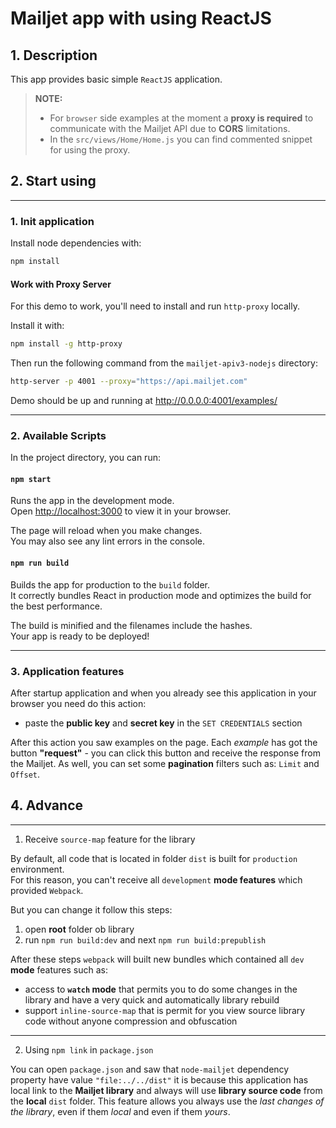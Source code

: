 # Mailjet app with using ReactJS

## 1. Description
This app provides basic simple `ReactJS` application.

> **NOTE:**
> - For `browser` side examples at the moment a **proxy is required** to communicate with the Mailjet API due to **CORS** limitations.
> - In the `src/views/Home/Home.js` you can find commented snippet for using the proxy.

## 2. Start using 

---
### 1. Init application

Install node dependencies with:
```sh
npm install
```

#### Work with Proxy Server

For this demo to work, you'll need to install and run `http-proxy` locally.

Install it with:

```sh
npm install -g http-proxy
```

Then run the following command from the `mailjet-apiv3-nodejs` directory:

```sh
http-server -p 4001 --proxy="https://api.mailjet.com"
```

Demo should be up and running at http://0.0.0.0:4001/examples/

---
### 2. Available Scripts

In the project directory, you can run:

#### `npm start`

Runs the app in the development mode.\
Open [http://localhost:3000](http://localhost:3000) to view it in your browser.

The page will reload when you make changes.\
You may also see any lint errors in the console.

#### `npm run build`

Builds the app for production to the `build` folder.\
It correctly bundles React in production mode and optimizes the build for the best performance.

The build is minified and the filenames include the hashes.\
Your app is ready to be deployed!

---
### 3. Application features

After startup application and when you already see this application in your browser you need do this action: 
- paste the **public key** and **secret key** in the `SET CREDENTIALS` section

After this action you saw examples on the page.
Each _example_ has got the button **"request"** - you can click this button and receive the response from the Mailjet.
As well, you can set some **pagination** filters such as: `Limit` and `Offset`.

## 4. Advance

--- 
1. Receive `source-map` feature for the library

By default, all code that is located in folder `dist` is built for `production` environment. \
For this reason, you can't receive all `development` **mode features** which provided `Webpack`.

But you can change it follow this steps:
1. open **root** folder ob library
2. run `npm run build:dev` and next `npm run build:prepublish`

After these steps `webpack` will built new bundles which contained all `dev` **mode** features such as:
- access to **`watch` mode** that permits you to do some changes in the library and have a very quick and automatically library rebuild
- support `inline-source-map` that is permit for you view source library code without anyone compression and obfuscation

---
2. Using `npm link` in `package.json`

You can open `package.json` and saw that `node-mailjet` dependency property have value `"file:../../dist"` it is because
this application has local link to the **Mailjet library** and always will use **library source code** from the **local** `dist` folder.
This feature allows you always use the _last changes of the library_, even if them _local_ and even if them _yours_. 
